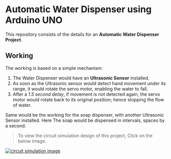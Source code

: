 # Automatic Water Dispenser using Arduino UNO
This repository consists of the details for an **Automatic Water Dispenser Project**.

## Working
The working is based on a simple mechanism:
1. The Water Dispenser would have an **Ultrasonic Sensor** installed.
2. As soon as the Ultrasonic sensor would detect hand movement under its range, it would rotate the servo motor, enabling the water to fall.
3. After a *1.5 second delay*, if movement is not detected again, the servo motor would rotate back to its original position; hence stopping the flow of water.

Same would be the working for the soap dispenser, with another Ultrasonic Sensor installed.
Here The soap would be dispensed in intervals, spaces by a second.



> To view the circuit simulation design of this project, Click on the below image.

<a href="https://www.tinkercad.com/things/fZ1HxO8iTYa" target='blank'>
  <img src="https://i.ibb.co/Y0mjgyV/Screenshot-2023-01-29-221058.jpg" alt="circuit simulation image">
</a>
